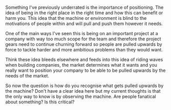 Something I've previously underrated is the importance of positioning. The idea of being in the right place in the right time and how this can benefit or harm you. This idea that the machine or environment is blind to the motivations of people within and will pull and push them however it needs.

One of the main ways I've seen this is being on an important project at a company with way too much scope for the team and therefore the project gears need to continue churning forward so people are pulled upwards by force to tackle harder and more ambitious problems than they would want.

Think these idea bleeds elsewhere and feeds into this idea of riding waves when building companies, the market determines what it wants and you really want to position your company to be able to be pulled upwards by the needs of the market.

So now the question is how do you recognise what gets pulled upwards by the machine? Don't have a clear idea here but my current thoughts is that the only way to know is by observing the machine. Are people fanatical about something? Is this critical?
